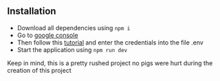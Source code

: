 ## Installation
- Download all dependencies using `npm i` 
- Go to [google console](https://console.developers.google.com/apis/credentials)
- Then follow this [tutorial](https://youtu.be/AbUVY16P4Ys?t=449) and enter the credentials into the file .env
- Start the application using `npm run dev`



Keep in mind, this is a pretty rushed project
no pigs were hurt during the creation of this project
